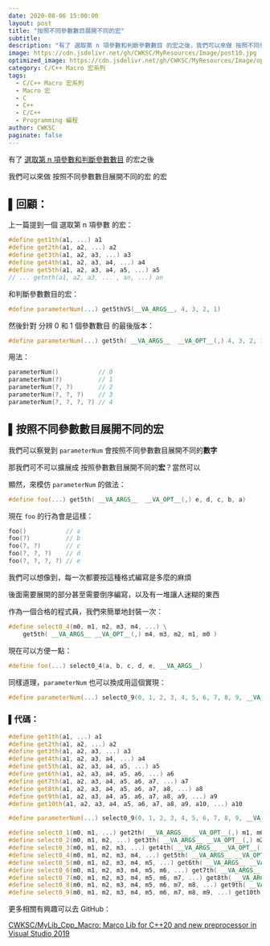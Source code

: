 ```yaml
---
date: 2020-08-06 15:00:00
layout: post
title: "按照不同參數數目展開不同的宏"
subtitle: 
description: "有了 選取第 n 項參數和判斷參數數目 的宏之後，我們可以來做 按照不同參數數目展開不同的宏 的宏，我們可以察覺到 parameterNum 會按照不同參數數目展開不同的數字，那我們可不可以擴展成 按照參數數目展開不同的宏？當然可以"
image: https://cdn.jsdelivr.net/gh/CWKSC/MyResources/Image/post10.jpg
optimized_image: https://cdn.jsdelivr.net/gh/CWKSC/MyResources/Image/optimized/post10_opt.jpg
category: C/C++ Macro 宏系列
tags:
  - C/C++ Macro 宏系列
  - Macro 宏
  - C
  - C++
  - C/C++
  - Programming 編程
author: CWKSC
paginate: false
---
```


有了 [選取第 n 項參數和判斷參數數目](https://cwksc.github.io/判斷參數數目/) 的宏之後

我們可以來做 按照不同參數數目展開不同的宏 的宏

## ▌回顧：

上一篇提到一個 選取第 n 項參數 的宏：

```c++
#define get1th(a1, ...) a1
#define get2th(a1, a2, ...) a2
#define get3th(a1, a2, a3, ...) a3
#define get4th(a1, a2, a3, a4, ...) a4
#define get5th(a1, a2, a3, a4, a5, ...) a5
// ... getnth(a1, a2, a3, ... , an, ...) an
```

和判斷參數數目的宏：

```c++
#define parameterNum(...) get5thVS(__VA_ARGS__, 4, 3, 2, 1)
```

然後針對 分辨 0 和 1 個參數數目 的最後版本：

```c++
#define parameterNum(...) get5th( __VA_ARGS__  __VA_OPT__(,) 4, 3, 2, 1, 0)
```

用法：

```c++
parameterNum()           // 0
parameterNum(?)          // 1
parameterNum(?, ?)       // 2
parameterNum(?, ?, ?)    // 3
parameterNum(?, ?, ?, ?) // 4
```

## ▌按照不同參數數目展開不同的宏

我們可以察覺到 `parameterNum` 會按照不同參數數目展開不同的**數字**

那我們可不可以擴展成 按照參數數目展開不同的**宏**？當然可以

顯然，來模仿 `parameterNum` 的做法：

```c++
#define foo(...) get5th( __VA_ARGS__  __VA_OPT__(,) e, d, c, b, a)
```

現在 `foo` 的行為會是這樣：

```c++
foo()           // a
foo(?)          // b
foo(?, ?)       // c
foo(?, ?, ?)    // d
foo(?, ?, ?, ?) // e
```

我們可以想像到，每一次都要按這種格式編寫是多麼的麻煩

後面需要展開的部分甚至需要倒序編寫，以及有一堆讓人迷糊的東西

作為一個合格的程式員，我們來簡單地封裝一次：

```c++
#define select0_4(m0, m1, m2, m3, m4, ...) \
    get5th( __VA_ARGS__ __VA_OPT__(,) m4, m3, m2, m1, m0 )
```

現在可以方便一點：

```c++
#define foo(...) select0_4(a, b, c, d, e, __VA_ARGS__)
```

同樣道理，`parameterNum` 也可以換成用這個實現：

```c++
#define parameterNum(...) select0_9(0, 1, 2, 3, 4, 5, 6, 7, 8, 9, __VA_ARGS__)
```

### ▌代碼：

```c++
#define get1th(a1, ...) a1
#define get2th(a1, a2, ...) a2
#define get3th(a1, a2, a3, ...) a3
#define get4th(a1, a2, a3, a4, ...) a4
#define get5th(a1, a2, a3, a4, a5, ...) a5
#define get6th(a1, a2, a3, a4, a5, a6, ...) a6
#define get7th(a1, a2, a3, a4, a5, a6, a7, ...) a7
#define get8th(a1, a2, a3, a4, a5, a6, a7, a8, ...) a8
#define get9th(a1, a2, a3, a4, a5, a6, a7, a8, a9, ...) a9
#define get10th(a1, a2, a3, a4, a5, a6, a7, a8, a9, a10, ...) a10

#define parameterNum(...) select0_9(0, 1, 2, 3, 4, 5, 6, 7, 8, 9, __VA_ARGS__)

#define select0_1(m0, m1, ...) get2th( __VA_ARGS__ __VA_OPT__(,) m1, m0 )
#define select0_2(m0, m1, m2, ...) get3th( __VA_ARGS__ __VA_OPT__(,) m2, m1, m0 )
#define select0_3(m0, m1, m2, m3, ...) get4th( __VA_ARGS__ __VA_OPT__(,) m3, m2, m1, m0 )
#define select0_4(m0, m1, m2, m3, m4, ...) get5th( __VA_ARGS__ __VA_OPT__(,) m4, m3, m2, m1, m0 )
#define select0_5(m0, m1, m2, m3, m4, m5, ...) get6th( __VA_ARGS__ __VA_OPT__(,) m5, m4, m3, m2, m1, m0 )
#define select0_6(m0, m1, m2, m3, m4, m5, m6, ...) get7th( __VA_ARGS__ __VA_OPT__(,) m6, m5, m4, m3, m2, m1, m0 )
#define select0_7(m0, m1, m2, m3, m4, m5, m6, m7, ...) get8th( __VA_ARGS__ __VA_OPT__(,) m7, m6, m5, m4, m3, m2, m1, m0 )
#define select0_8(m0, m1, m2, m3, m4, m5, m6, m7, m8, ...) get9th( __VA_ARGS__ __VA_OPT__(,) m8, m7, m6, m5, m4, m3, m2, m1, m0 )
#define select0_9(m0, m1, m2, m3, m4, m5, m6, m7, m8, m9, ...) get10th( __VA_ARGS__ __VA_OPT__(,) m9, m8, m7, m6, m5, m4, m3, m2, m1, m0 )
```

更多相關有興趣可以去 GitHub：

[CWKSC/MyLib_Cpp_Macro: Marco Lib for C++20 and new preprocessor in Visual Studio 2019](https://github.com/CWKSC/MyLib_Cpp_Macro)


